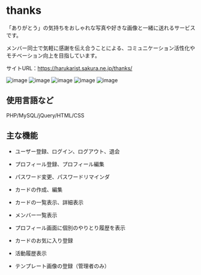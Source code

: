 # thanks

「ありがとう」の気持ちをおしゃれな写真や好きな画像と一緒に送れるサービスです。

メンバー同士で気軽に感謝を伝え合うことによる、コミュニケーション活性化やモチベーション向上を目指しています。

サイトURL：https://harukarist.sakura.ne.jp/thanks/

![image](https://user-images.githubusercontent.com/60970610/138558037-5cadbac8-0c71-4d14-8231-7997ccf8b7c9.png)
![image](https://user-images.githubusercontent.com/60970610/138557904-6af10463-979d-4b3f-8d23-e9307000231f.png)
![image](https://user-images.githubusercontent.com/60970610/138557964-d8b33e50-b15f-4805-9f2a-29f2100de3f7.png)
![image](https://user-images.githubusercontent.com/60970610/138557980-34e3b44f-7b25-4d5a-8f36-44ec6ff1fdd4.png)
![image](https://user-images.githubusercontent.com/60970610/138558081-23a4b36d-d51e-4e29-aac4-1d27f3b3da3a.png)




## 使用言語など

PHP/MySQL/jQuery/HTML/CSS

## 主な機能

- ユーザー登録、ログイン、ログアウト、退会

- プロフィール登録、プロフィール編集

- パスワード変更、パスワードリマインダ

- カードの作成、編集

- カードの一覧表示、詳細表示

- メンバー一覧表示

- プロフィール画面に個別のやりとり履歴を表示

- カードのお気に入り登録

- 活動履歴表示

- テンプレート画像の登録（管理者のみ）
